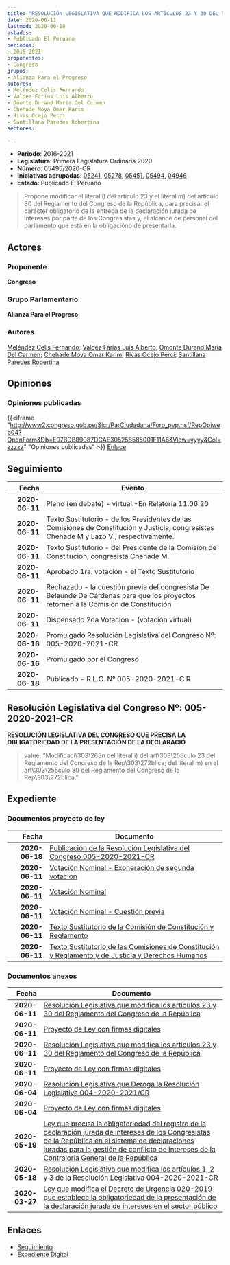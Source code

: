 ```yaml
---
title: "RESOLUCIÓN LEGISLATIVA QUE MODIFICA LOS ARTÍCULOS 23 Y 30 DEL REGLAMENTO DEL CONGRESO DE LA REPÚBLICA"
date: 2020-06-11
lastmod: 2020-06-18
estados:
- Publicado El Peruano
periodos:
- 2016-2021
proponentes:
- Congreso
grupos:
- Alianza Para el Progreso
autores:
- Meléndez Celis Fernando
- Valdez Farías Luis Alberto
- Omonte Durand Maria Del Carmen
- Chehade Moya Omar Karim
- Rivas Ocejo Perci
- Santillana Paredes Robertina
sectores:

---
```

- **Periodo**: 2016-2021
- **Legislatura**: Primera Legislatura Ordinaria 2020
- **Número**: 05495/2020-CR
- **Iniciativas agrupadas**: [05241](../../05200/05241), [05278](../../05200/05278), [05451](../../05400/05451), [05494](../../05400/05494), [04946](../../04900/04946)
- **Estado**: Publicado El Peruano

> Propone modificar el literal i) del artículo 23 y el literal m) del artículo 30 del Reglamento del Congreso de la República, para precisar el carácter obligatorio de la entrega de la declaración jurada de intereses por parte de los Congresistas y, el alcance de personal del parlamento que está en la obligaciónb de presentarla.


## Actores

### Proponente

**Congreso**

### Grupo Parlamentario

**Alianza Para el Progreso**

### Autores

[Meléndez Celis Fernando](mailto:mailto:fmelendez@congreso.gob.pe); [Valdez Farías Luis Alberto](mailto:mailto:lvaldez@congreso.gob.pe); [Omonte Durand Maria Del Carmen](mailto:mailto:momonte@congreso.gob.pe); [Chehade Moya Omar Karim](mailto:mailto:ochehade@congreso.gob.pe); [Rivas Ocejo Perci](mailto:mailto:privas@congreso.gob.pe); [Santillana Paredes Robertina](mailto:mailto:rsantillana@congreso.gob.pe)

## Opiniones

### Opiniones publicadas

{{<iframe "http://www2.congreso.gob.pe/Sicr/ParCiudadana/Foro_pvp.nsf/RepOpiweb04?OpenForm&Db=E07BDB89087DCAE305258585001F11A6&View=yyyy&Col=zzzzz" "Opiniones publicadas" >}}
[Enlace](http://www2.congreso.gob.pe/Sicr/ParCiudadana/Foro_pvp.nsf/RepOpiweb04?OpenForm&Db=E07BDB89087DCAE305258585001F11A6&View=yyyy&Col=zzzzz)


## Seguimiento

| Fecha | Evento |
|------:|--------|
| **2020-06-11** | Pleno (en debate) - virtual.-En Relatoría 11.06.20 |
| **2020-06-11** | Texto Sustitutorio - de los Presidentes de las Comisiones de Constitución y Justicia, congresistas Chehade M y Lazo V., respectivamente. |
| **2020-06-11** | Texto Sustitutorio - del Presidente de la Comisión de Constitución, congresista Chehade M. |
| **2020-06-11** | Aprobado 1ra. votación - el Texto Sustitutorio |
| **2020-06-11** | Rechazado - la cuestión previa del congresista De Belaunde De Cárdenas para que los proyectos retornen a la Comisión de Constitución |
| **2020-06-11** | Dispensado 2da Votación - (votación virtual) |
| **2020-06-16** | Promulgado Resolución Legislativa del Congreso Nº: 005-2020-2021-CR |
| **2020-06-16** | Promulgado por el Congreso |
| **2020-06-18** | Publicado - R.L.C. N° 005-2020-2021-C R |

## Resolución Legislativa del Congreso Nº: 005-2020-2021-CR

**RESOLUCIÓN LEGISLATIVA DEL CONGRESO QUE PRECISA LA OBLIGATORIEDAD DE LA PRESENTACIÓN DE LA DECLARACIÓ**

> value: "Modificaci\303\263n del literal i) del art\303\255culo 23 del Reglamento del Congreso de la Rep\303\272blica; del literal m) en el art\303\255culo 30 del Reglamento del Congreso de la Rep\303\272blica."


## Expediente

### Documentos proyecto de ley

| Fecha | Documento |
|------:|-----------|
| **2020-06-18** | [Publicación de la Resolución Legislativa del Congreso 005-2020-2021-CR](http://www.leyes.congreso.gob.pe/Documentos/2016_2021/Resolucion_del_Congreso/RLC-005-2020-2021-CR.pdf) |
| **2020-06-11** | [Votación Nominal - Exoneración de segunda votación](http://www.leyes.congreso.gob.pe/Documentos/2016_2021/Asistencia_y_Votacion/Proyectos_de_Ley/Votacion_Nominal/VNESV05241-20200611.pdf) |
| **2020-06-11** | [Votación Nominal](http://www.leyes.congreso.gob.pe/Documentos/2016_2021/Asistencia_y_Votacion/Proyectos_de_Ley/Votacion_Nominal/VN05241-20200611.pdf) |
| **2020-06-11** | [Votación Nominal - Cuestión previa](http://www.leyes.congreso.gob.pe/Documentos/2016_2021/Asistencia_y_Votacion/Proyectos_de_Ley/Votacion_Nominal/VNCP05241-20200611.pdf) |
| **2020-06-11** | [Texto Sustitutorio de la Comisión de Constitución y Reglamento](http://www.leyes.congreso.gob.pe/Documentos/2016_2021/Texto_Sustitutorio/Proyectos_de_Ley/TSC05241-20200611.pdf) |
| **2020-06-11** | [Texto Sustitutorio de las Comisiones de Constitución y Reglamento y de Justicia y Derechos Humanos](http://www.leyes.congreso.gob.pe/Documentos/2016_2021/Texto_Sustitutorio/Proyectos_de_Ley/TS05241-20200611.pdf) |

### Documentos anexos

| Fecha | Documento |
|------:|-----------|
| **2020-06-11** | [Resolución Legislativa que modifica los artículos 23 y 30 del Reglamento del Congreso de la República](http://www.leyes.congreso.gob.pe/Documentos/2016_2021/Proyectos_de_Ley_y_de_Resoluciones_Legislativas/PL05495-20200611.pdf) |
| **2020-06-11** | [Proyecto de Ley con firmas digitales](http://www.leyes.congreso.gob.pe/Documentos/2016_2021/Proyectos_de_Ley_y_de_Resoluciones_Legislativas/Proyectos_Firmas_digitales/PL05495.pdf) |
| **2020-06-11** | [Resolución Legislativa que modifica los artículos 23 y 30 del Reglamento del Congreso de la República](http://www.leyes.congreso.gob.pe/Documentos/2016_2021/Proyectos_de_Ley_y_de_Resoluciones_Legislativas/PL05494-20200611.pdf) |
| **2020-06-11** | [Proyecto de Ley con firmas digitales](http://www.leyes.congreso.gob.pe/Documentos/2016_2021/Proyectos_de_Ley_y_de_Resoluciones_Legislativas/Proyectos_Firmas_digitales/PL05494.pdf) |
| **2020-06-04** | [Resolución Legislativa que Deroga la Resolución Legislativa 004-2020-2021/CR](http://www.leyes.congreso.gob.pe/Documentos/2016_2021/Proyectos_de_Ley_y_de_Resoluciones_Legislativas/PL05451-20200604.pdf) |
| **2020-06-04** | [Proyecto de Ley con firmas digitales](http://www.leyes.congreso.gob.pe/Documentos/2016_2021/Proyectos_de_Ley_y_de_Resoluciones_Legislativas/Proyectos_Firmas_digitales/PL05451.pdf) |
| **2020-05-19** | [Ley que precisa la obligatoriedad del registro de la declaración jurada de intereses de los Congresistas de la República en el sistema de declaraciones juradas para la gestión de conflicto de intereses de la Contraloría General de la República](http://www.leyes.congreso.gob.pe/Documentos/2016_2021/Proyectos_de_Ley_y_de_Resoluciones_Legislativas/PL05278-20200519.pdf) |
| **2020-05-18** | [Resolución Legislativa que modifica los artículos 1, 2 y 3 de la Resolución Legislativa 004-2020-2021-CR](http://www.leyes.congreso.gob.pe/Documentos/2016_2021/Proyectos_de_Ley_y_de_Resoluciones_Legislativas/PL05241-20200518.pdf) |
| **2020-03-27** | [Ley que modifica el Decreto de Urgencia 020-2019 que establece la obligatoriedad de la presentación de la declaración jurada de intereses en el sector público](http://www.leyes.congreso.gob.pe/Documentos/2016_2021/Proyectos_de_Ley_y_de_Resoluciones_Legislativas/PL04946_20200327..pdf) |

## Enlaces

- [Seguimiento](http://www2.congreso.gob.pe/Sicr/TraDocEstProc/CLProLey2016.nsf/f7fff46988ca05b1052578e100829cc7/71e259be114c7def052585850000c24f?OpenDocument)
- [Expediente Digital](http://www2.congreso.gob.pe/Sicr/TraDocEstProc/CLProLey2016.nsf/f7fff46988ca05b1052578e100829cc7/71e259be114c7def052585850000c24f?OpenDocument&Click=05257FB7005EB655.eb71d0cf91d8294e05256cdf006b5706/$Body/0.1C6C)

